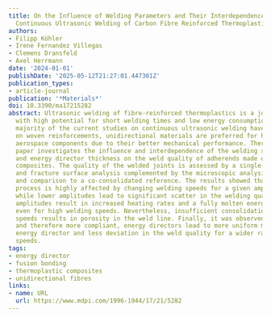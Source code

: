 ```yaml
---
title: On the Influence of Welding Parameters and Their Interdependence During Robotic
  Continuous Ultrasonic Welding of Carbon Fibre Reinforced Thermoplastics
authors:
- Filipp Köhler
- Irene Fernandez Villegas
- Clemens Dransfeld
- Axel Herrmann
date: '2024-01-01'
publishDate: '2025-05-12T21:27:01.447301Z'
publication_types:
- article-journal
publication: '*Materials*'
doi: 10.3390/ma17215282
abstract: Ultrasonic welding of fibre-reinforced thermoplastics is a joining technology
  with high potential for short welding times and low energy consumption. While the
  majority of the current studies on continuous ultrasonic welding have so far focused
  on woven reinforcements, unidirectional materials are preferred for highly loaded
  aerospace components due to their better mechanical performance. Therefore, this
  paper investigates the influence and interdependence of the welding speed, amplitude,
  and energy director thickness on the weld quality of adherends made of unidirectional
  composites. The quality of the welded joints is assessed by a single-lap shear strength
  and fracture surface analysis complemented by the microscopic analysis of cross-sections
  and comparison to a co-consolidated reference. The results showed that the welding
  process is highly affected by changing welding speeds for a given amplitude. Furthermore,
  while lower amplitudes lead to significant scatter in the welding quality, higher
  amplitudes result in increased heating rates and a fully molten energy director
  even for high welding speeds. Nevertheless, insufficient consolidation at high welding
  speeds results in porosity in the weld line. Finally, it was observed that thicker,
  and therefore more compliant, energy directors lead to more uniform melting of the
  energy director and less deviation in the weld quality for a wider range of welding
  speeds.
tags:
- energy director
- fusion bonding
- thermoplastic composites
- unidirectional fibres
links:
- name: URL
  url: https://www.mdpi.com/1996-1944/17/21/5282
---
```

